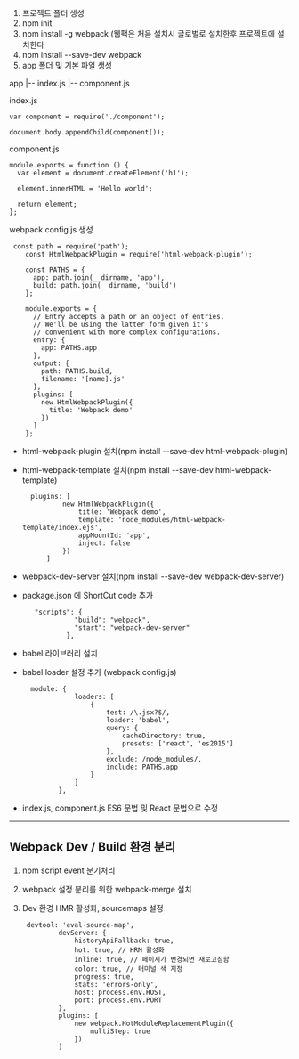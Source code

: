 1. 프로젝트 폴더 생성
2. npm init
3. npm install -g webpack (웹팩은 처음 설치시 글로벌로 설치한후 프로젝트에 설치한다
4. npm install --save-dev webpack
5. app 폴더 및 기본 파일 생성


app
    |-- index.js
    |-- component.js


index.js

    var component = require('./component');

    document.body.appendChild(component());
component.js

    module.exports = function () {
      var element = document.createElement('h1');

      element.innerHTML = 'Hello world';

      return element;
    };

webpack.config.js 생성


     const path = require('path');
        const HtmlWebpackPlugin = require('html-webpack-plugin');

        const PATHS = {
          app: path.join(__dirname, 'app'),
          build: path.join(__dirname, 'build')
        };

        module.exports = {
          // Entry accepts a path or an object of entries.
          // We'll be using the latter form given it's
          // convenient with more complex configurations.
          entry: {
            app: PATHS.app
          },
          output: {
            path: PATHS.build,
            filename: '[name].js'
          },
          plugins: [
            new HtmlWebpackPlugin({
              title: 'Webpack demo'
            })
          ]
        };

- html-webpack-plugin 설치(npm install --save-dev html-webpack-plugin)
- html-webpack-template 설치(npm install --save-dev html-webpack-template)

	    plugins: [
	    	    new HtmlWebpackPlugin({
	    		    title: 'Webpack demo',
	    		    template: 'node_modules/html-webpack-template/index.ejs',
	    		    appMountId: 'app',
	    		    inject: false
	    	    })
	        ]

- webpack-dev-server 설치(npm install --save-dev webpack-dev-server)
- package.json 에 ShortCut code 추가

	     "scripts": {
	               "build": "webpack",
	               "start": "webpack-dev-server"
	             },

- babel 라이브러리 설치
- babel loader 설정 추가 (webpack.config.js)

	    module: {
	               loaders: [
	                   {
	                       test: /\.jsx?$/,
	                       loader: 'babel',
	                       query: {
	                           cacheDirectory: true,
	                           presets: ['react', 'es2015']
	                       },
	                       exclude: /node_modules/,
	                       include: PATHS.app
	                   }
	               ]
	           },

- index.js, component.js ES6 문법 및 React 문법으로 수정

-------------------

## Webpack Dev / Build 환경 분리

1. npm script event 분기처리

2. webpack 설정 분리를 위한 webpack-merge 설치

3. Dev 환경 HMR 활성화, sourcemaps 설정

	    devtool: 'eval-source-map',
	            devServer: {
	                historyApiFallback: true,
	                hot: true, // HRM 활성화
	                inline: true, // 페이지가 변경되면 새로고침함
	                color: true, // 터미널 색 지정
	                progress: true,
	                stats: 'errors-only',
	                host: process.env.HOST,
	                port: process.env.PORT
	            },
	            plugins: [
	                new webpack.HotModuleReplacementPlugin({
	                    multiStep: true
	                })
	            ]